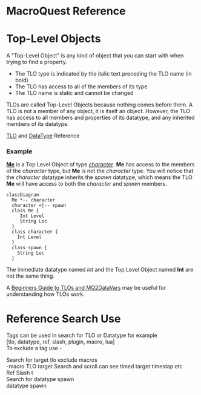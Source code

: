 # MacroQuest Reference

# Top-Level Objects

A "Top-Level Object" is any kind of object that you can start with when trying to find a property.

* The TLO type is indicated by the italic text preceding the TLO name (in bold)
* The TLO has access to all of the members of its type
* The TLO name is static and cannot be changed

TLOs are called Top-Level Objects because nothing comes before them. A TLO is not a member of any object, it is itself an object. However, the TLO has access to all members and properties of its datatype, and any inherited members of its datatype.

[TLO](../reference/top-level-objects/tlo-list.md) and [DataType](../reference/data-types/datatype-list.md) Reference

### Example

**[Me](../reference/top-level-objects/tlo-me.md)** is a Top Level Object of type [_character_](../reference/data-types/datatype-character.md). **Me** has access to the members of the _character_ type, but **Me** is not the _character_ type. You will notice that the _character_ datatype inherits the _spawn_ datatype, which means the TLO **Me** will have access to both the _character_ and _spawn_ members.

``` mermaid
classDiagram
  Me *-- character
  character <|-- spawn
  class Me {
     Int Level
     String Loc
  }
  class character {
    Int Level
  }
  class spawn {
    String Loc
  }
```

The immediate datatype named _int_ and the Top Level Object named **Int** are not the same thing.

A [Beginners Guide to TLOs and MQ2DataVars](../macros/beginners-guide-datatypes.md) may be useful for understanding how TLOs work.
# Reference Search Use 

Tags can be used in search for TLO or Datatype for example<br>
[tlo, datatype, ref, slash, plugin, macro, lua]<br>
To exclude a tag use -

Search for target tlo exclude macros<br>
-macro TLO target 
Search and scroll can see timed target timestap etc<br>
Ref Slash t      
Search for datatype spawn<br>
datatype spawn      


